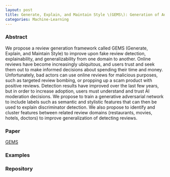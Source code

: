 ```yaml
---
layout: post
title: Generate, Explain, and Maintain Style \(GEMS\): Generation of Adversarial Reviews
categories: Machine-Learning
---
```


### Abstract

We propose a review generation framework called GEMS (Generate, Explain, and Maintain Style) to improve upon fake review detection, explainability, and generalizability from one domain to another. Online reviews have become increasingly ubiquitous, and users trust and seek them out to make informed decisions about spending their time and money. Unfortunately, bad actors can use online reviews for malicious purposes, such as targeted review bombing, or propping up a scam product with positive reviews. Detection results have improved over the last few years, but in order to increase adoption, users must understand and trust AI moderation decisions. We propose to train a generative adversarial network to include labels such as semantic and stylistic features that can then be used to explain discriminator detection. We also propose to identify and cluster features between related review domains (restaurants, movies, hotels, doctors) to improve generalization of detecting reviews.

### Paper

[GEMS](https://github.com/mscandlen/mscandlen/raw/master/docs/Scandlen_Chatrathi_Warner_2022.pdf)

### Examples

### Repository
